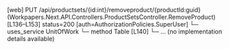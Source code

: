 [web] PUT /api/productsets/{id:int}/removeproduct/{productId:guid}  (Workpapers.Next.API.Controllers.ProductSetsController.RemoveProduct)  [L136–L153] status=200 [auth=AuthorizationPolicies.SuperUser]
  └─ uses_service UnitOfWork
    └─ method Table [L140]
      └─ ... (no implementation details available)

